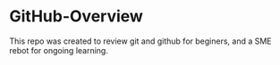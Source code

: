 # GitHub-Overview
This repo was created to review git and github for beginers, and a SME rebot for ongoing learning.
